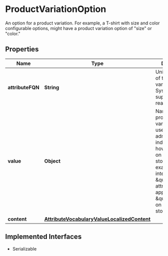 

# ProductVariationOption

An option for a product variation. For example, a T-shirt with size and color configurable options, might have a product variation option of \"size\" or \"color.\"

## Properties

| Name | Type | Description | Notes |
|------------ | ------------- | ------------- | -------------|
|**attributeFQN** | **String** | Unique identifier of the product variation option. System-supplied and read-only. |  [optional] |
|**value** | **Object** | Name of the product variation option used on the admin side independent of how it appears on the storefront. For example, the internal \&quot;SZ\&quot; attribute might appear as \&quot;size\&quot; on the storefront. |  [optional] |
|**content** | [**AttributeVocabularyValueLocalizedContent**](AttributeVocabularyValueLocalizedContent.md) |  |  [optional] |


## Implemented Interfaces

* Serializable


